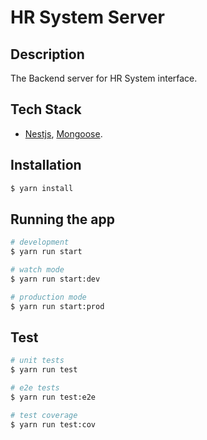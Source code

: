 # HR System Server

## Description

The Backend server for HR System interface.

## Tech Stack

- [Nestjs](https://nestjs.com/), [Mongoose](https://mongoosejs.com/).

## Installation

```bash
$ yarn install
```

## Running the app

```bash
# development
$ yarn run start

# watch mode
$ yarn run start:dev

# production mode
$ yarn run start:prod
```

## Test

```bash
# unit tests
$ yarn run test

# e2e tests
$ yarn run test:e2e

# test coverage
$ yarn run test:cov
```
